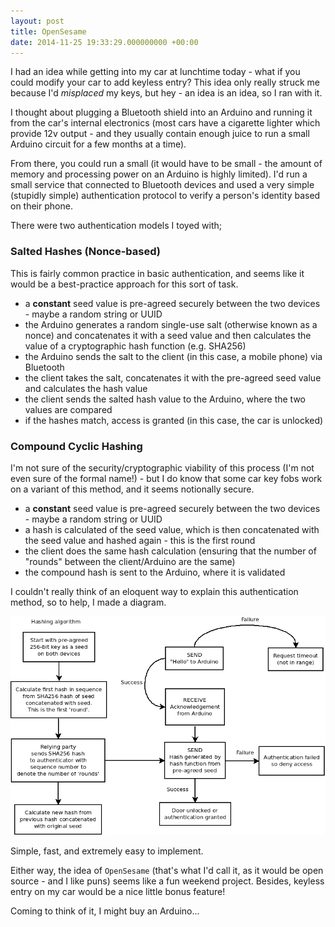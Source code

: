 ```yaml
---
layout: post
title: OpenSesame
date: 2014-11-25 19:33:29.000000000 +00:00
---
```


I had an idea while getting into my car at lunchtime today - what if you could
modify your car to add keyless entry? This idea only really struck me because
I'd *misplaced* my keys, but hey - an idea is an idea, so I ran with it.

<!-- more -->

I thought about plugging a Bluetooth shield into an Arduino and running it from
the car's internal electronics (most cars have a cigarette lighter which
provide 12v output - and they usually contain enough juice to run a small
Arduino circuit for a few months at a time).

From there, you could run a small (it would have to be small - the amount of
memory and processing power on an Arduino is highly limited). I'd run a small
service that connected to Bluetooth devices and used a very simple (stupidly
simple) authentication protocol to verify a person's identity based on their
phone.

There were two authentication models I toyed with;

### Salted Hashes (Nonce-based)

This is fairly common practice in basic authentication, and seems like it would
be a best-practice approach for this sort of task.

* a **constant** seed value is pre-agreed securely between the two devices -
  maybe a random string or UUID
* the Arduino generates a random single-use salt (otherwise known as a nonce)
  and concatenates it with a seed value and then calculates the value of a
  cryptographic hash function (e.g. SHA256)
* the Arduino sends the salt to the client (in this case, a mobile phone) via
  Bluetooth
* the client takes the salt, concatenates it with the pre-agreed seed value and
  calculates the hash value
* the client sends the salted hash value to the Arduino, where the two values
  are compared
* if the hashes match, access is granted (in this case, the car is unlocked)


### Compound Cyclic Hashing

I'm not sure of the security/cryptographic viability of this process (I'm not
even sure of the formal name!) - but I do know that some car key fobs work on a
variant of this method, and it seems notionally secure.

* a **constant** seed value is pre-agreed securely between the two devices -
  maybe a random string or UUID
* a hash is calculated of the seed value, which is then concatenated with the
  seed value and hashed again - this is the first round
* the client does the same hash calculation (ensuring that the number of
  "rounds" between the client/Arduino are the same)
* the compound hash is sent to the Arduino, where it is validated

I couldn't really think of an eloquent way to explain this authentication
method, so to help, I made a diagram.

![Simplified OpenSesame authentication model](/images/open-sesame.png)

Simple, fast, and extremely easy to implement.

Either way, the idea of `OpenSesame` (that's what I'd call it, as it would be
open source - and I like puns) seems like a fun weekend project. Besides,
keyless entry on my car would be a nice little bonus feature!

Coming to think of it, I might buy an Arduino...
